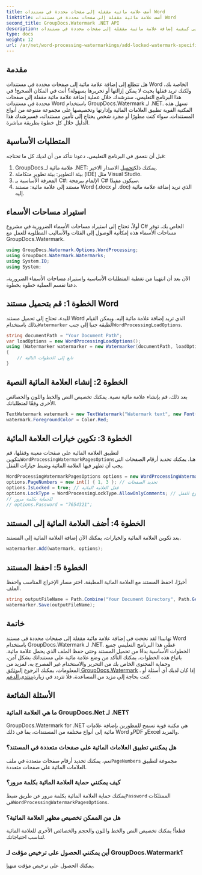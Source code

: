 ```yaml
---
title: أضف علامة مائية مقفلة إلى صفحات محددة في مستندات Word
linktitle: أضف علامة مائية مقفلة إلى صفحات محددة في مستندات Word
second_title: GroupDocs.Watermark .NET API
description: تعرف على كيفية إضافة علامة مائية مقفلة إلى صفحات محددة في مستندات Word باستخدام GroupDocs.Watermark لـ .NET من خلال دليلنا السهل خطوة بخطوة.
type: docs
weight: 12
url: /ar/net/word-processing-watermarkings/add-locked-watermark-specific-pages-word-docs/
---
```

## مقدمة
هل تتطلع إلى إضافة علامة مائية إلى صفحات محددة في مستندات Word الخاصة بك، ولكنك تريد قفلها بحيث لا يمكن إزالتها أو تحريرها بسهولة؟ أنت في المكان الصحيح! في هذا البرنامج التعليمي، سنرشدك خلال عملية إضافة علامة مائية مقفلة إلى صفحات محددة في مستندات Word باستخدام GroupDocs.Watermark لـ .NET. تسهل هذه المكتبة القوية تطبيق العلامات المائية وإدارتها وتخصيصها على مجموعة متنوعة من أنواع المستندات. سواء كنت مطورًا أو مجرد شخص يحتاج إلى تأمين مستنداته، فسيرشدك هذا الدليل خلال كل خطوة بطريقة مباشرة.
## المتطلبات الأساسية
قبل أن نتعمق في البرنامج التعليمي، دعونا نتأكد من أن لديك كل ما تحتاجه:
1.  GroupDocs.علامة مائية لـ .NET: يمكنك ذلك[تحميل](https://releases.groupdocs.com/Watermark/net/) الاصدار الاخير.
2. بيئة التطوير: بيئة تطوير متكاملة (IDE) مثل Visual Studio.
3. المعرفة الأساسية بـ C#: الإلمام ببرمجة C# سيكون مفيدًا.
4. مستند إلى علامة مائية: مستند Word (.docx أو .doc) الذي تريد إضافة علامة مائية إليه.
## استيراد مساحات الأسماء
أولاً، تحتاج إلى استيراد مساحات الأسماء الضرورية في مشروع C# الخاص بك. توفر مساحات الأسماء هذه إمكانية الوصول إلى الفئات والأساليب المطلوبة للعمل مع GroupDocs.Watermark.
```csharp
using GroupDocs.Watermark.Options.WordProcessing;
using GroupDocs.Watermark.Watermarks;
using System.IO;
using System;
```
الآن بعد أن انتهينا من تغطية المتطلبات الأساسية واستيراد مساحات الأسماء الضرورية، دعنا نقسم العملية خطوة بخطوة.
## الخطوة 1: قم بتحميل مستند Word
 للبدء، تحتاج إلى تحميل مستند Word الذي تريد إضافة علامة مائية إليه. ويمكن القيام بذلك باستخدام`Watermarker` الطبقة جنبا إلى جنب`WordProcessingLoadOptions`.
```csharp
string documentPath = "Your Document Path";
var loadOptions = new WordProcessingLoadOptions();
using (Watermarker watermarker = new Watermarker(documentPath, loadOptions))
{
    // تابع إلى الخطوات التالية
}
```
## الخطوة 2: إنشاء العلامة المائية النصية
بعد ذلك، قم بإنشاء علامة مائية نصية. يمكنك تخصيص النص والخط واللون والخصائص الأخرى وفقًا لمتطلباتك.
```csharp
TextWatermark watermark = new TextWatermark("Watermark text", new Font("Arial", 19));
watermark.ForegroundColor = Color.Red;
```
## الخطوة 3: تكوين خيارات العلامة المائية
 لتطبيق العلامة المائية على صفحات معينة وقفلها، قم بتكوين`WordProcessingWatermarkPagesOptions`هنا، يمكنك تحديد أرقام الصفحات التي يجب أن تظهر فيها العلامة المائية وضبط خيارات القفل.
```csharp
WordProcessingWatermarkPagesOptions options = new WordProcessingWatermarkPagesOptions();
options.PageNumbers = new int[] { 1, 3 }; // تحديد الصفحات
options.IsLocked = true; // قفل العلامة المائية
options.LockType = WordProcessingLockType.AllowOnlyComments; // ضبط نوع القفل
// للحماية بكلمة مرور
// options.Password = "7654321";
```
## الخطوة 4: أضف العلامة المائية إلى المستند
بعد تكوين العلامة المائية والخيارات، يمكنك الآن إضافة العلامة المائية إلى المستند.
```csharp
watermarker.Add(watermark, options);
```
## الخطوة 5: احفظ المستند
أخيرًا، احفظ المستند مع العلامة المائية المطبقة. اختر مسار الإخراج المناسب واحفظ الملف.
```csharp
string outputFileName = Path.Combine("Your Document Directory", Path.GetFileName(documentPath));
watermarker.Save(outputFileName);
```
## خاتمة
تهانينا! لقد نجحت في إضافة علامة مائية مقفلة إلى صفحات محددة في مستند Word باستخدام GroupDocs.Watermark لـ .NET. غطى هذا البرنامج التعليمي جميع الخطوات الأساسية بدءًا من تحميل المستند وحتى حفظ الملف الذي يحمل علامة مائية. باتباع هذه الخطوات، يمكنك التأكد من وضع علامة مائية على مستنداتك بشكل آمن، وحماية المحتوى الخاص بك من التحرير والاستخدام غير المصرح به.
 لمزيد من المعلومات، يمكنك الرجوع إلى[وثائق GroupDocs.Watermark](https://reference.groupdocs.com/Watermark/net/) . إذا كان لديك أي أسئلة أو كنت بحاجة إلى مزيد من المساعدة، فلا تتردد في زيارة[منتدى الدعم](https://forum.groupdocs.com/c/watermark/19).
## الأسئلة الشائعة
### ما هي العلامة المائية GroupDocs.Net لـ .NET؟
GroupDocs.Watermark for .NET هي مكتبة قوية تسمح للمطورين بإضافة علامات مائية إلى أنواع مختلفة من المستندات، بما في ذلك Word وPDF وExcel والمزيد.
### هل يمكنني تطبيق العلامات المائية على صفحات متعددة في المستند؟
 نعم، يمكنك تحديد أرقام صفحات متعددة في ملف`PageNumbers` مجموعة لتطبيق العلامات المائية على صفحات متعددة.
### كيف يمكنني حماية العلامة المائية بكلمة مرور؟
 يمكنك حماية العلامة المائية بكلمة مرور عن طريق ضبط`Password` الممتلكات في`WordProcessingWatermarkPagesOptions`.
### هل من الممكن تخصيص مظهر العلامة المائية؟
قطعاً! يمكنك تخصيص النص والخط واللون والحجم والخصائص الأخرى للعلامة المائية لتناسب احتياجاتك.
### أين يمكنني الحصول على ترخيص مؤقت لـ GroupDocs.Watermark؟
 يمكنك الحصول على ترخيص مؤقت من[هنا](https://purchase.groupdocs.com/temporary-license/).